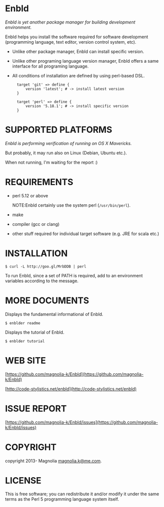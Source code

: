 # Enbld

*Enbld is yet another package manager for building development environment.*

Enbld helps you install the software required for software development (programming language, text editor, version control system, etc).

- Unlike other package manager, Enbld can install specific version.

- Unlike other programing language version manager, Enbld offers a same interface for all programing language.

- All conditions of installation are defined by using perl-based DSL.

        target 'git' => define {
            version 'latest'; # -> install latest version
        }

        target 'perl' => define {
            version '5.18.1'; # -> install specific version
        }

# SUPPORTED PLATFORMS

*Enbld is performing verification of running on OS X Mavericks.*

But probably, it may run also on Linux (Debian, Ubuntu etc.).

When not running, I'm waiting for the report :)

# REQUIREMENTS

 - perl 5.12 or above

    NOTE:Enbld certainly use the system perl (`/usr/bin/perl`). 

 - make

 - compiler (gcc or clang)

 - other stuff required for individual target software (e.g. JRE for scala etc.)

# INSTALLATION

    $ curl -L http://goo.gl/MrbDDB | perl

To run Enbld, since a set of PATH is required, add to an environment variables according to the message. 

# MORE DOCUMENTS

Displays the fundamental informational of Enbld.

    $ enblder readme

Displays the tutorial of Enbld.

    $ enblder tutorial

# WEB SITE

[https://github.com/magnolia-k/Enbld](https://github.com/magnolia-k/Enbld)

[http://code-stylistics.net/enbld](http://code-stylistics.net/enbld)

# ISSUE REPORT

[https://github.com/magnolia-k/Enbld/issues](https://github.com/magnolia-k/Enbld/issues)

# COPYRIGHT

copyright 2013- Magnolia <magnolia.k@me.com>.

# LICENSE

This is free software; you can redistribute it and/or modify it under
the same terms as the Perl 5 programming language system itself.
